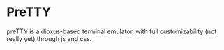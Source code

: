 # PreTTY
preTTY is a dioxus-based terminal emulator, with full customizability (not really yet) through js and css.
